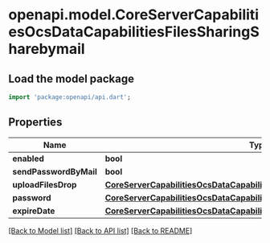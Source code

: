 # openapi.model.CoreServerCapabilitiesOcsDataCapabilitiesFilesSharingSharebymail

## Load the model package
```dart
import 'package:openapi/api.dart';
```

## Properties
Name | Type | Description | Notes
------------ | ------------- | ------------- | -------------
**enabled** | **bool** |  | [optional] 
**sendPasswordByMail** | **bool** |  | [optional] 
**uploadFilesDrop** | [**CoreServerCapabilitiesOcsDataCapabilitiesFilesSharingPublicExpireDate**](CoreServerCapabilitiesOcsDataCapabilitiesFilesSharingPublicExpireDate.md) |  | [optional] 
**password** | [**CoreServerCapabilitiesOcsDataCapabilitiesFilesSharingSharebymailPassword**](CoreServerCapabilitiesOcsDataCapabilitiesFilesSharingSharebymailPassword.md) |  | [optional] 
**expireDate** | [**CoreServerCapabilitiesOcsDataCapabilitiesFilesSharingSharebymailPassword**](CoreServerCapabilitiesOcsDataCapabilitiesFilesSharingSharebymailPassword.md) |  | [optional] 

[[Back to Model list]](../README.md#documentation-for-models) [[Back to API list]](../README.md#documentation-for-api-endpoints) [[Back to README]](../README.md)


